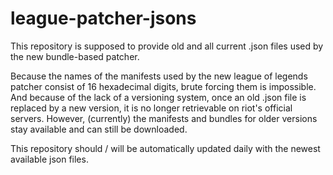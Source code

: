 # league-patcher-jsons
This repository is supposed to provide old and all current .json files used by the new bundle-based patcher.

Because the names of the manifests used by the new league of legends patcher consist of 16 hexadecimal digits, brute forcing them is impossible. And because of the lack of a versioning system, once an old .json file is replaced by a new version, it is no longer retrievable on riot's official servers.
However, (currently) the manifests and bundles for older versions stay available and can still be downloaded.

This repository should / will be automatically updated daily with the newest available json files.
